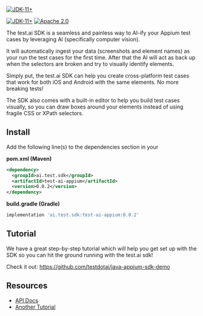 [![JDK-11+](https://testdotai.github.io/static-assets/logo-sdk.png)](https://adoptium.net)

[![JDK-11+](https://img.shields.io/badge/JDK-11%2B-blue)](https://adoptium.net)
[![Apache 2.0](https://img.shields.io/badge/Apache-2.0-blue)](https://www.apache.org/licenses/LICENSE-2.0)

The test.ai SDK is a seamless and painless way to AI-ify your Appium test cases by leveraging AI (specifically computer vision).

It will automatically ingest your data (screenshots and element names) as your run the test cases for the first time. After that the AI will act as back up when the selectors are broken and try to visually identify elements.

Simply put, the test.ai SDK can help you create cross-platform test cases that work for both iOS and Android with the same elements.  No more breaking tests!

The SDK also comes with a built-in editor to help you build test cases visually, so you can draw boxes around your elements instead of using fragile CSS or XPath selectors.

## Install

Add the following line(s) to the dependencies section in your

**pom.xml (Maven)**
```xml
<dependency>
  <groupId>ai.test.sdk</groupId>
  <artifactId>test-ai-appium</artifactId>
  <version>0.0.2</version>
</dependency>
````

**build.gradle (Gradle)**
```groovy
implementation 'ai.test.sdk:test-ai-appium:0.0.2'
```

## Tutorial
We have a great step-by-step tutorial which will help you get set up with the SDK so you can hit the ground running with the test.ai sdk!

Check it out: https://github.com/testdotai/java-appium-sdk-demo

## Resources
* [API Docs](https://testdotai.github.io/java-appium-sdk/)
* [Another Tutorial](https://sdk.test.ai/tutorial)